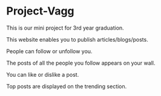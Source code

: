 # Project-Vagg
This is our mini project for 3rd year graduation. 

This website enables you to publish articles/blogs/posts. 

People can follow or unfollow you.

The posts of all the people you follow appears on your wall.

You can like or dislike a post.

Top posts are displayed on the trending section.
